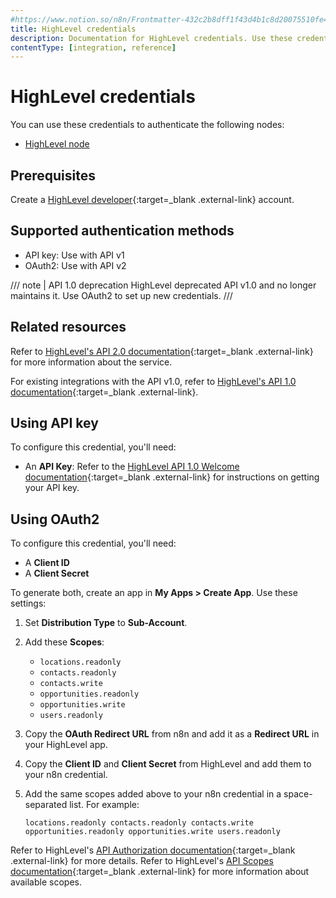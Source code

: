 ```yaml
---
#https://www.notion.so/n8n/Frontmatter-432c2b8dff1f43d4b1c8d20075510fe4
title: HighLevel credentials
description: Documentation for HighLevel credentials. Use these credentials to authenticate HighLevel in n8n, a workflow automation platform.
contentType: [integration, reference]
---
```


# HighLevel credentials

You can use these credentials to authenticate the following nodes:

* [HighLevel node](/integrations/builtin/app-nodes/n8n-nodes-base.highlevel.md)

## Prerequisites

Create a [HighLevel developer](https://marketplace.gohighlevel.com/){:target=_blank .external-link} account.

## Supported authentication methods

- API key: Use with API v1
- OAuth2: Use with API v2

/// note | API 1.0 deprecation
HighLevel deprecated API v1.0 and no longer maintains it. Use OAuth2 to set up new credentials.
///

## Related resources

Refer to [HighLevel's API 2.0 documentation](https://highlevel.stoplight.io/docs/integrations/0443d7d1a4bd0-overview){:target=_blank .external-link} for more information about the service.

For existing integrations with the API v1.0, refer to [HighLevel's API 1.0 documentation](https://public-api.gohighlevel.com/){:target=_blank .external-link}.

## Using API key

To configure this credential, you'll need:

- An **API Key**: Refer to the [HighLevel API 1.0 Welcome documentation](https://public-api.gohighlevel.com/){:target=_blank .external-link} for instructions on getting your API key.

## Using OAuth2

To configure this credential, you'll need:

- A **Client ID**
- A **Client Secret**

To generate both, create an app in **My Apps > Create App**. Use these settings:

1. Set **Distribution Type** to **Sub-Account**.
2. Add these **Scopes**:
    - `locations.readonly`
    - `contacts.readonly`
    - `contacts.write`
    - `opportunities.readonly`
    - `opportunities.write`
    - `users.readonly`
3. Copy the **OAuth Redirect URL** from n8n and add it as a **Redirect URL** in your HighLevel app.
4. Copy the **Client ID** and **Client Secret** from HighLevel and add them to your n8n credential.
5. Add the same scopes added above to your n8n credential in a space-separated list. For example:

    ```locations.readonly contacts.readonly contacts.write opportunities.readonly opportunities.write users.readonly```

Refer to HighLevel's [API Authorization documentation](https://highlevel.stoplight.io/docs/integrations/a04191c0fabf9-authorization){:target=_blank .external-link} for more details. Refer to HighLevel's [API Scopes documentation](https://highlevel.stoplight.io/docs/integrations/vcctp9t1w8hja-scopes){:target=_blank .external-link} for more information about available scopes.

